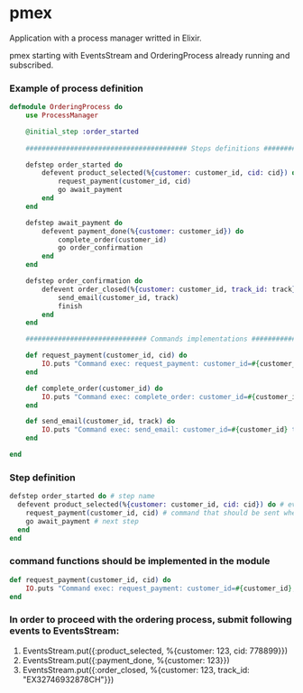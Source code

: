 # pmex

Application with a process manager writted in Elixir.

pmex starting with EventsStream and OrderingProcess already running and subscribed.

### Example of process definition

```elixir
defmodule OrderingProcess do
    use ProcessManager

    @initial_step :order_started
 
    ######################################## Steps definitions ###################################

    defstep order_started do
        defevent product_selected(%{customer: customer_id, cid: cid}) do
            request_payment(customer_id, cid)
            go await_payment
        end 
    end

    defstep await_payment do
        defevent payment_done(%{customer: customer_id}) do
            complete_order(customer_id)
            go order_confirmation
        end
    end

    defstep order_confirmation do
        defevent order_closed(%{customer: customer_id, track_id: track}) do
            send_email(customer_id, track)
            finish
        end 
    end

    ############################## Commands implementations #######################################

    def request_payment(customer_id, cid) do
        IO.puts "Command exec: request_payment: customer_id=#{customer_id}, cid=#{cid}"
    end

    def complete_order(customer_id) do
        IO.puts "Command exec: complete_order: customer_id=#{customer_id}"
    end

    def send_email(customer_id, track) do
        IO.puts "Command exec: send_email: customer_id=#{customer_id} track=#{track}"
    end

end
```

### Step definition

```Elixir
defstep order_started do # step name
  defevent product_selected(%{customer: customer_id, cid: cid}) do # event name and its payload paremeters
    request_payment(customer_id, cid) # command that should be sent when event received
    go await_payment # next step
  end 
end
```

### command functions should be implemented in the module

```Elixir
def request_payment(customer_id, cid) do
    IO.puts "Command exec: request_payment: customer_id=#{customer_id}, cid=#{cid}"
end
```

### In order to proceed with the ordering process, submit following events to EventsStream:

1. EventsStream.put({:product_selected, %{customer: 123, cid: 778899}})
2. EventsStream.put({:payment_done, %{customer: 123}})
3. EventsStream.put({:order_closed, %{customer: 123, track_id: "EX32746932878CH"}})